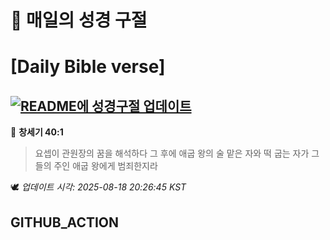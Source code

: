 # 🙏 매일의 성경 구절
# [Daily Bible verse]
## [![README에 성경구절 업데이트](https://github.com/DONGSUKA/first_test/actions/workflows/update-readme-bible.yml/badge.svg)](https://github.com/DONGSUKA/first_test/actions/workflows/update-readme-bible.yml)
<!-- START_BIBLE_VERSE -->
📖 **창세기 40:1**
> 요셉이 관원장의 꿈을 해석하다 그 후에 애굽 왕의 술 맡은 자와 떡 굽는 자가 그들의 주인 애굽 왕에게 범죄한지라

🕊️ _업데이트 시각: 2025-08-18 20:26:45 KST_
  <!-- END_BIBLE_VERSE -->
## GITHUB_ACTION
